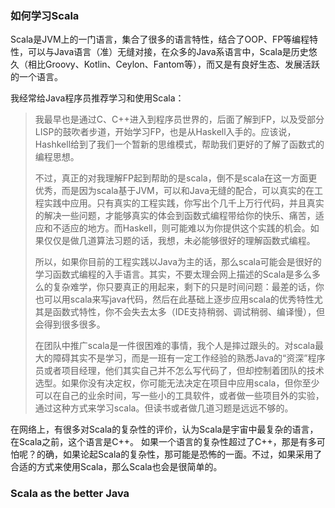 ### 如何学习Scala

Scala是JVM上的一门语言，集合了很多的语言特性，结合了OOP、FP等编程特性，可以与Java语言（准）无缝对接，在众多的Java系语言中，Scala是历史悠久（相比Groovy、Kotlin、Ceylon、Fantom等），而又是有良好生态、发展活跃的一个语言。

我经常给Java程序员推荐学习和使用Scala：

> 我最早也是通过C、C++进入到程序员世界的，后面了解到FP，以及受部分LISP的鼓吹者步道，开始学习FP，也是从Haskell入手的。应该说，Hashkell给到了我们一个暂新的思维模式，帮助我们更好的了解了函数式的编程思想。
>
> 不过，真正的对我理解FP起到帮助的是scala，倒不是scala在这一方面更优秀，而是因为scala基于JVM，可以和Java无缝的配合，可以真实的在工程实践中应用。只有真实的工程实践，你写出个几千上万行代码，并且真实的解决一些问题，才能够真实的体会到函数式编程带给你的快乐、痛苦，适应和不适应的地方。而Haskell，则可能难以为你提供这个实践的机会。如果仅仅是做几道算法习题的话，我想，未必能够很好的理解函数式编程。
>
> 所以，如果你目前的工程实践以Java为主的话，那么scala可能会是很好的学习函数式编程的入手语言。其实，不要太理会网上描述的Scala是多么多么的复杂难学，你只要真正的用起来，剩下的只是时间问题：最差的话，你也可以用scala来写java代码，然后在此基础上逐步应用scala的优秀特性尤其是函数式特性，你不会失去太多（IDE支持稍弱、调试稍弱、编译慢），但会得到很多很多。
>
> 在团队中推广scala是一件很困难的事情，我个人是摔过跟头的。对scala最大的障碍其实不是学习，而是一班有一定工作经验的熟悉Java的“资深”程序员或者项目经理，他们其实自己并不怎么写代码了，但却控制着团队的技术选型。如果你没有决定权，你可能无法决定在项目中应用scala，但你至少可以在自己的业余时间，写一些小的工具软件，或者做一些项目外的实验，通过这种方式来学习scala。但读书或者做几道习题是远远不够的。

在网络上，有很多对Scala的复杂性的评价，认为Scala是宇宙中最复杂的语言，在Scala之前，这个语言是C++。 如果一个语言的复杂性超过了C++，那是有多可怕呢？的确，如果论起Scala的复杂性，那可能是恐怖的一面。不过，如果采用了合适的方式来使用Scala，那么Scala也会是很简单的。

### Scala as the better Java





